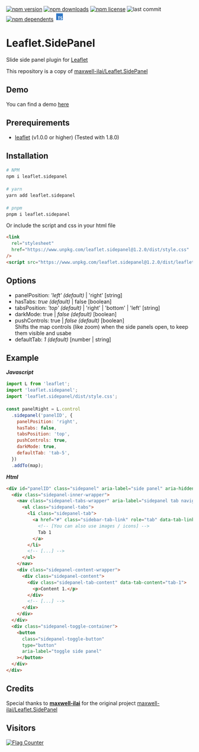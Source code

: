 [![npm version](https://img.shields.io/npm/v/leaflet.sidepanel)](https://www.npmjs.com/package/leaflet.sidepanel)
[![npm downloads](https://img.shields.io/npm/dt/leaflet.sidepanel)](https://www.npmjs.com/package/leaflet.sidepanel)
[![npm license](https://img.shields.io/npm/l/leaflet.sidepanel)](https://github.com/cyclingbyte/vue-leaflet-sidepanel?tab=MIT-1-ov-file#readme)
![last commit](https://img.shields.io/github/last-commit/cyclingbyte/Leaflet.SidePanel)
[![npm dependents](https://img.shields.io/librariesio/dependents/npm/leaflet.sidepanel)](https://www.npmjs.com/package/leaflet.sidepanel?activeTab=dependents)
<img src="./examples/assests/language-typescript.svg" height="24px" />

<!-- ![git stars](https://img.shields.io/github/stars/cyclingbyte/Leaflet.SidePanel) -->

# Leaflet.SidePanel

Slide side panel plugin for [Leaflet](https://leafletjs.com/ 'Leaflet Homepage')

This repository is a copy of [maxwell-ilai/Leaflet.SidePanel](https://github.com/maxwell-ilai/Leaflet.SidePanel 'Leaflet.SidePanel by maxwell-ilai')

## Demo

You can find a demo [here](https://cyclingbyte.github.io/Leaflet.SidePanel/ 'Demo for Leaflet.SidePanel')

## Prerequirements

- [leaflet](https://github.com/Leaflet/Leaflet) (v1.0.0 or higher)
  (Tested with 1.8.0)

## Installation

```sh
# NPM
npm i leaflet.sidepanel

# yarn
yarn add leaflet.sidepanel

# pnpm
pnpm i leaflet.sidepanel
```

Or include the script and css in your html file

```html
<link
  rel="stylesheet"
  href="https://www.unpkg.com/leaflet.sidepanel@1.2.0/dist/style.css"
/>
<script src="https://www.unpkg.com/leaflet.sidepanel@1.2.0/dist/leaflet-sidepanel.umd.js"></script>
```

## Options

- panelPosition: _'left' (default)_ | 'right' [string]
- hasTabs: _true (default)_ | false [boolean]
- tabsPosition: _'top' (default)_ | 'right' | 'bottom' | 'left' [string]
- darkMode: true | _false (default)_ [boolean]
- pushControls: true | _false (default)_ [boolean]<br />
  Shifts the map controls (like zoom) when the side panels open, to keep them visible and usabe
- defaultTab: _1 (default)_ [number | string]

## Example

**_Javascript_**

```javascript
import L from 'leaflet';
import 'leaflet.sidepanel';
import 'leaflet.sidepanel/dist/style.css';

const panelRight = L.control
  .sidepanel('panelID', {
    panelPosition: 'right',
    hasTabs: false,
    tabsPosition: 'top',
    pushControls: true,
    darkMode: true,
    defaultTab: 'tab-5',
  })
  .addTo(map);
```

**_Html_**

```html
<div id="panelID" class="sidepanel" aria-label="side panel" aria-hidden="false">
  <div class="sidepanel-inner-wrapper">
    <nav class="sidepanel-tabs-wrapper" aria-label="sidepanel tab navigation">
      <ul class="sidepanel-tabs">
        <li class="sidepanel-tab">
          <a href="#" class="sidebar-tab-link" role="tab" data-tab-link="tab-1">
            <!-- [You can also use images / icons] -->
            Tab 1
          </a>
        </li>
        <!-- [...] -->
      </ul>
    </nav>
    <div class="sidepanel-content-wrapper">
      <div class="sidepanel-content">
        <div class="sidepanel-tab-content" data-tab-content="tab-1">
          <p>Content 1.</p>
        </div>
        <!-- [...] -->
      </div>
    </div>
  </div>
  <div class="sidepanel-toggle-container">
    <button
      class="sidepanel-toggle-button"
      type="button"
      aria-label="toggle side panel"
    ></button>
  </div>
</div>
```

## Credits

Special thanks to **[maxwell-ilai](https://github.com/maxwell-ilai 'Maxwell Ilai')** for the original project [maxwell-ilai/Leaflet.SidePanel](https://github.com/maxwell-ilai/Leaflet.SidePanel 'Leaflet.SidePanel by maxwell-ilai')

## Visitors

[![Flag Counter](https://s01.flagcounter.com/count2/Qvel/bg_FFFFFF/txt_000000/border_CCCCCC/columns_6/maxflags_18/viewers_0/labels_0/pageviews_1/flags_0/percent_0/)](https://info.flagcounter.com/Qvel)
